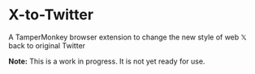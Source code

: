 # X-to-Twitter
A TamperMonkey browser extension to change the new style of web 𝕏 back to original Twitter

**Note:** This is a work in progress. It is not yet ready for use.